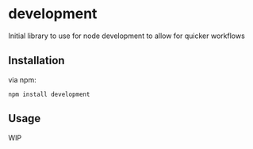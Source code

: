 development
============

Initial library to use for node development to allow for quicker workflows


Installation
------------

via npm:

    npm install development

Usage
----------

WIP